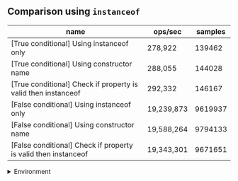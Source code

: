 ## Comparison using `instanceof`

|name|ops/sec|samples|
|-|-|-|
|[True conditional] Using instanceof only|278,922|139462|
|[True conditional] Using constructor name|288,055|144028|
|[True conditional] Check if property is valid then instanceof |292,332|146167|
|[False conditional] Using instanceof only|19,239,873|9619937|
|[False conditional] Using constructor name|19,588,264|9794133|
|[False conditional] Check if property is valid then instanceof |19,343,301|9671651|


<details>
<summary>Environment</summary>

* __Machine:__ linux x64 | 4 vCPUs | 7.6GB Mem
* __Run:__ Mon Sep 02 2024 14:46:04 GMT+0000 (Coordinated Universal Time)
</details>

<!--
{"environment":{"platform":"linux","arch":"x64","cpus":4,"totalMemory":7.588970184326172},"benchmarks":[{"name":"[True conditional] Using instanceof only","opsSec":278922.26008303446,"samples":139462},{"name":"[True conditional] Using constructor name","opsSec":288055.8046980763,"samples":144028},{"name":"[True conditional] Check if property is valid then instanceof ","opsSec":292332.80494337063,"samples":146167},{"name":"[False conditional] Using instanceof only","opsSec":19239873.96149182,"samples":9619937},{"name":"[False conditional] Using constructor name","opsSec":19588264.74629804,"samples":9794133},{"name":"[False conditional] Check if property is valid then instanceof ","opsSec":19343301.96139811,"samples":9671651}]}-->
